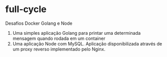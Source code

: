 # full-cycle

Desafios Docker Golang e Node

1. Uma simples aplicação Golang para printar uma determinada mensagem quando rodada em um container
2. Uma aplicação Node com MySQL. Aplicação disponibilizada através de um proxy reverso implementado pelo Nginx.
